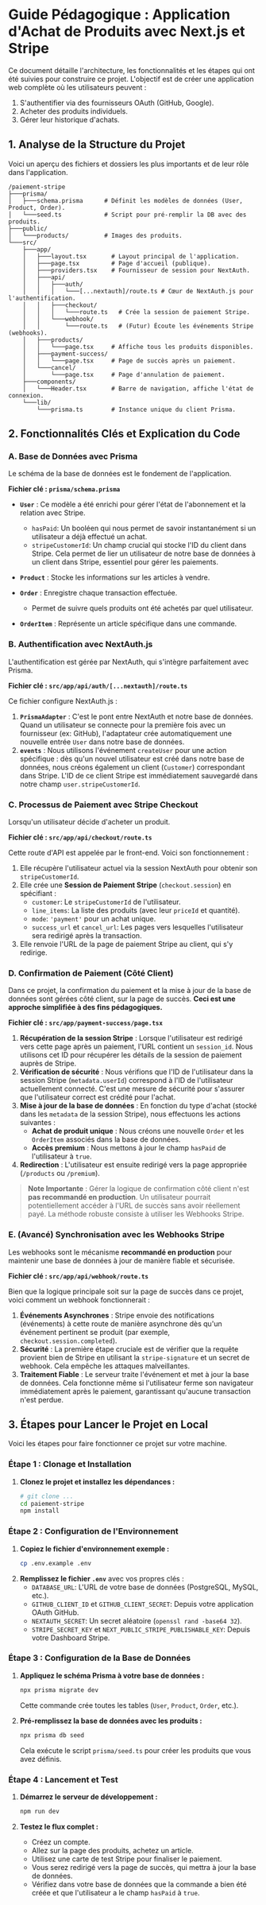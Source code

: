 # Guide Pédagogique : Application d'Achat de Produits avec Next.js et Stripe

Ce document détaille l'architecture, les fonctionnalités et les étapes qui ont été suivies pour construire ce projet. L'objectif est de créer une application web complète où les utilisateurs peuvent :
1.  S'authentifier via des fournisseurs OAuth (GitHub, Google).
2.  Acheter des produits individuels.
3.  Gérer leur historique d'achats.

## 1. Analyse de la Structure du Projet

Voici un aperçu des fichiers et dossiers les plus importants et de leur rôle dans l'application.

```
/paiement-stripe
├───prisma/
│   ├───schema.prisma      # Définit les modèles de données (User, Product, Order).
│   └───seed.ts            # Script pour pré-remplir la DB avec des produits.
├───public/
│   └───products/          # Images des produits.
└───src/
    ├───app/
    │   ├───layout.tsx       # Layout principal de l'application.
    │   ├───page.tsx         # Page d'accueil (publique).
    │   ├───providers.tsx    # Fournisseur de session pour NextAuth.
    │   ├───api/
    │   │   ├───auth/
    │   │   │   └───[...nextauth]/route.ts # Cœur de NextAuth.js pour l'authentification.
    │   │   ├───checkout/
    │   │   │   └───route.ts   # Crée la session de paiement Stripe.
    │   │   └───webhook/
    │   │       └───route.ts   # (Futur) Écoute les événements Stripe (webhooks).
    │   ├───products/
    │   │   └───page.tsx     # Affiche tous les produits disponibles.
    │   ├───payment-success/
    │   │   └───page.tsx     # Page de succès après un paiement.
    │   └───cancel/
    │       └───page.tsx     # Page d'annulation de paiement.
    ├───components/
    │   └───Header.tsx       # Barre de navigation, affiche l'état de connexion.
    └───lib/
        └───prisma.ts        # Instance unique du client Prisma.
```

## 2. Fonctionnalités Clés et Explication du Code

### A. Base de Données avec Prisma

Le schéma de la base de données est le fondement de l'application.

**Fichier clé : `prisma/schema.prisma`**

*   **`User`** : Ce modèle a été enrichi pour gérer l'état de l'abonnement et la relation avec Stripe.
    *   `hasPaid`: Un booléen qui nous permet de savoir instantanément si un utilisateur a déjà effectué un achat.
    *   `stripeCustomerId`: Un champ crucial qui stocke l'ID du client dans Stripe. Cela permet de lier un utilisateur de notre base de données à un client dans Stripe, essentiel pour gérer les paiements.

*   **`Product`** : Stocke les informations sur les articles à vendre.

*   **`Order`** : Enregistre chaque transaction effectuée.
    *   Permet de suivre quels produits ont été achetés par quel utilisateur.

*   **`OrderItem`** : Représente un article spécifique dans une commande.

### B. Authentification avec NextAuth.js

L'authentification est gérée par NextAuth, qui s'intègre parfaitement avec Prisma.

**Fichier clé : `src/app/api/auth/[...nextauth]/route.ts`**

Ce fichier configure NextAuth.js :
1.  **`PrismaAdapter`** : C'est le pont entre NextAuth et notre base de données. Quand un utilisateur se connecte pour la première fois avec un fournisseur (ex: GitHub), l'adaptateur crée automatiquement une nouvelle entrée `User` dans notre base de données.
2.  **`events`** : Nous utilisons l'événement `createUser` pour une action spécifique : dès qu'un nouvel utilisateur est créé dans notre base de données, nous créons également un client (`Customer`) correspondant dans Stripe. L'ID de ce client Stripe est immédiatement sauvegardé dans notre champ `user.stripeCustomerId`.

### C. Processus de Paiement avec Stripe Checkout

Lorsqu'un utilisateur décide d'acheter un produit.

**Fichier clé : `src/app/api/checkout/route.ts`**

Cette route d'API est appelée par le front-end. Voici son fonctionnement :
1.  Elle récupère l'utilisateur actuel via la session NextAuth pour obtenir son `stripeCustomerId`.
2.  Elle crée une **Session de Paiement Stripe** (`checkout.session`) en spécifiant :
    *   `customer`: Le `stripeCustomerId` de l'utilisateur.
    *   `line_items`: La liste des produits (avec leur `priceId` et quantité).
    *   `mode`: `'payment'` pour un achat unique.
    *   `success_url` et `cancel_url`: Les pages vers lesquelles l'utilisateur sera redirigé après la transaction.
3.  Elle renvoie l'URL de la page de paiement Stripe au client, qui s'y redirige.

### D. Confirmation de Paiement (Côté Client)

Dans ce projet, la confirmation du paiement et la mise à jour de la base de données sont gérées côté client, sur la page de succès. **Ceci est une approche simplifiée à des fins pédagogiques.**

**Fichier clé : `src/app/payment-success/page.tsx`**

1.  **Récupération de la session Stripe** : Lorsque l'utilisateur est redirigé vers cette page après un paiement, l'URL contient un `session_id`. Nous utilisons cet ID pour récupérer les détails de la session de paiement auprès de Stripe.
2.  **Vérification de sécurité** : Nous vérifions que l'ID de l'utilisateur dans la session Stripe (`metadata.userId`) correspond à l'ID de l'utilisateur actuellement connecté. C'est une mesure de sécurité pour s'assurer que l'utilisateur correct est crédité pour l'achat.
3.  **Mise à jour de la base de données** : En fonction du type d'achat (stocké dans les `metadata` de la session Stripe), nous effectuons les actions suivantes :
    *   **Achat de produit unique** : Nous créons une nouvelle `Order` et les `OrderItem` associés dans la base de données.
    *   **Accès premium** : Nous mettons à jour le champ `hasPaid` de l'utilisateur à `true`.
4.  **Redirection** : L'utilisateur est ensuite redirigé vers la page appropriée (`/products` ou `/premium`).

> **Note Importante** : Gérer la logique de confirmation côté client n'est **pas recommandé en production**. Un utilisateur pourrait potentiellement accéder à l'URL de succès sans avoir réellement payé. La méthode robuste consiste à utiliser les Webhooks Stripe.

### E. (Avancé) Synchronisation avec les Webhooks Stripe

Les webhooks sont le mécanisme **recommandé en production** pour maintenir une base de données à jour de manière fiable et sécurisée.

**Fichier clé : `src/app/api/webhook/route.ts`**

Bien que la logique principale soit sur la page de succès dans ce projet, voici comment un webhook fonctionnerait :
1.  **Événements Asynchrones** : Stripe envoie des notifications (événements) à cette route de manière asynchrone dès qu'un événement pertinent se produit (par exemple, `checkout.session.completed`).
2.  **Sécurité** : La première étape cruciale est de vérifier que la requête provient bien de Stripe en utilisant la `stripe-signature` et un secret de webhook. Cela empêche les attaques malveillantes.
3.  **Traitement Fiable** : Le serveur traite l'événement et met à jour la base de données. Cela fonctionne même si l'utilisateur ferme son navigateur immédiatement après le paiement, garantissant qu'aucune transaction n'est perdue.

## 3. Étapes pour Lancer le Projet en Local

Voici les étapes pour faire fonctionner ce projet sur votre machine.

### Étape 1 : Clonage et Installation

1.  **Clonez le projet et installez les dépendances :**
    ```bash
    # git clone ...
    cd paiement-stripe
    npm install
    ```

### Étape 2 : Configuration de l'Environnement

1.  **Copiez le fichier d'environnement exemple :**
    ```bash
    cp .env.example .env
    ```
2.  **Remplissez le fichier `.env`** avec vos propres clés :
    *   `DATABASE_URL`: L'URL de votre base de données (PostgreSQL, MySQL, etc.).
    *   `GITHUB_CLIENT_ID` et `GITHUB_CLIENT_SECRET`: Depuis votre application OAuth GitHub.
    *   `NEXTAUTH_SECRET`: Un secret aléatoire (`openssl rand -base64 32`).
    *   `STRIPE_SECRET_KEY` et `NEXT_PUBLIC_STRIPE_PUBLISHABLE_KEY`: Depuis votre Dashboard Stripe.

### Étape 3 : Configuration de la Base de Données

1.  **Appliquez le schéma Prisma à votre base de données :**
    ```bash
    npx prisma migrate dev
    ```
    Cette commande crée toutes les tables (`User`, `Product`, `Order`, etc.).

2.  **Pré-remplissez la base de données avec les produits :**
    ```bash
    npx prisma db seed
    ```
    Cela exécute le script `prisma/seed.ts` pour créer les produits que vous avez définis.

### Étape 4 : Lancement et Test

1.  **Démarrez le serveur de développement :**
    ```bash
    npm run dev
    ```

2.  **Testez le flux complet :**
    *   Créez un compte.
    *   Allez sur la page des produits, achetez un article.
    *   Utilisez une carte de test Stripe pour finaliser le paiement.
    *   Vous serez redirigé vers la page de succès, qui mettra à jour la base de données.
    *   Vérifiez dans votre base de données que la commande a bien été créée et que l'utilisateur a le champ `hasPaid` à `true`.
